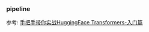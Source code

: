 


### pipeline








参考:
[手把手带你实战HuggingFace Transformers-入门篇](https://www.bilibili.com/video/BV1ta4y1g7bq/?spm_id_from=333.788&vd_source=61ebed904a754ac7489ce54b9c969a19)


